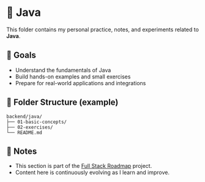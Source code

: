# 📘 Java

This folder contains my personal practice, notes, and experiments related to **Java**.

## 🧠 Goals

- Understand the fundamentals of Java
- Build hands-on examples and small exercises
- Prepare for real-world applications and integrations

## 📂 Folder Structure (example)

```
backend/java/
├── 01-basic-concepts/
├── 02-exercises/
└── README.md
```

## 📌 Notes

- This section is part of the [Full Stack Roadmap](../..) project.
- Content here is continuously evolving as I learn and improve.

